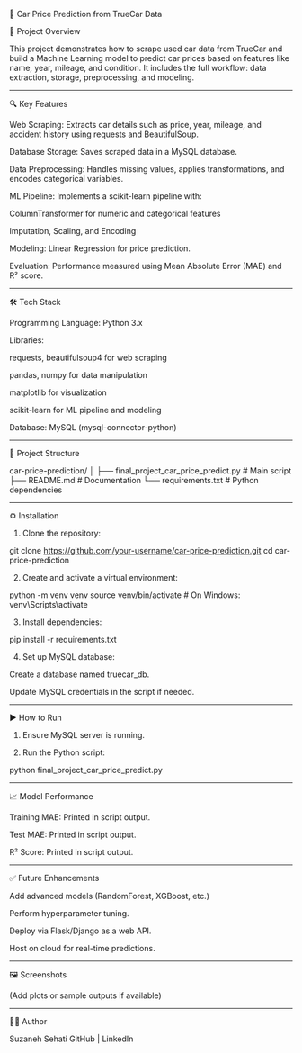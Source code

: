 🚗 Car Price Prediction from TrueCar Data

📌 Project Overview

This project demonstrates how to scrape used car data from TrueCar and build a Machine Learning model to predict car prices based on features like name, year, mileage, and condition. It includes the full workflow: data extraction, storage, preprocessing, and modeling.


---

🔍 Key Features

Web Scraping: Extracts car details such as price, year, mileage, and accident history using requests and BeautifulSoup.

Database Storage: Saves scraped data in a MySQL database.

Data Preprocessing: Handles missing values, applies transformations, and encodes categorical variables.

ML Pipeline: Implements a scikit-learn pipeline with:

ColumnTransformer for numeric and categorical features

Imputation, Scaling, and Encoding


Modeling: Linear Regression for price prediction.

Evaluation: Performance measured using Mean Absolute Error (MAE) and R² score.



---

🛠️ Tech Stack

Programming Language: Python 3.x

Libraries:

requests, beautifulsoup4 for web scraping

pandas, numpy for data manipulation

matplotlib for visualization

scikit-learn for ML pipeline and modeling


Database: MySQL (mysql-connector-python)



---

📂 Project Structure

car-price-prediction/
│
├── final_project_car_price_predict.py   # Main script
├── README.md                            # Documentation
└── requirements.txt                     # Python dependencies


---

⚙️ Installation

1. Clone the repository:

git clone https://github.com/your-username/car-price-prediction.git
cd car-price-prediction


2. Create and activate a virtual environment:

python -m venv venv
source venv/bin/activate    # On Windows: venv\Scripts\activate


3. Install dependencies:

pip install -r requirements.txt


4. Set up MySQL database:

Create a database named truecar_db.

Update MySQL credentials in the script if needed.





---

▶️ How to Run

1. Ensure MySQL server is running.


2. Run the Python script:

python final_project_car_price_predict.py




---

📈 Model Performance

Training MAE: Printed in script output.

Test MAE: Printed in script output.

R² Score: Printed in script output.



---

✅ Future Enhancements

Add advanced models (RandomForest, XGBoost, etc.)

Perform hyperparameter tuning.

Deploy via Flask/Django as a web API.

Host on cloud for real-time predictions.



---

🖼️ Screenshots

(Add plots or sample outputs if available)


---

👩‍💻 Author

Suzaneh Sehati
GitHub | LinkedIn
